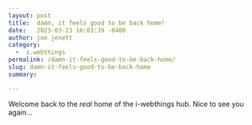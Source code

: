 ```yaml
---
layout: post
title:  damn, it feels good to be back home!
date:   2023-03-23 16:03:39 -0400
author: joe jenett
category:
  -  i.webthings
permalink: /damn-it-feels-good-to-be-back-home/
slug: damn-it-feels-good-to-be-back-home
summary: 

---
```

Welcome back to the <em>real</em> home of the i-webthings hub. Nice to see you again...


<a style="display:none;" href="https://brid.gy/publish/mastodon"><small>(cross-posted to mastodon)</small></a>